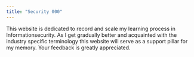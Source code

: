 ```yaml
---
title: "Security 000"
---
```

This website is dedicated to record and scale my learning process in Informationsecurity. As I get gradually better and acquainted with the industry specific terminology this website will serve as a support pillar for my memory. Your feedback is greatly appreciated.

